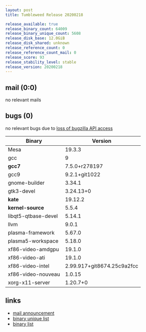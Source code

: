 ```yaml
---
layout: post
title: Tumbleweed Release 20200218

release_available: true
release_binary_count: 64009
release_binary_unique_count: 5608
release_disk_base: 12.0GiB
release_disk_shared: unknown
release_reference_count: 0
release_reference_count_mail: 0
release_score: 93
release_stability_level: stable
release_version: 20200218
---
```


## mail (0:0)

no relevant mails

## bugs (0)

<!--more-->

no relevant bugs due to [loss of bugzilla API access](https://bugzilla.opensuse.org/show_bug.cgi?id=1157722)

Binary | Version
--- | ---
Mesa | 19.3.3
gcc | 9
**gcc7** | 7.5.0+r278197
gcc9 | 9.2.1+git1022
gnome-builder | 3.34.1
gtk3-devel | 3.24.13+0
**kate** | 19.12.2
**kernel-source** | 5.5.4
libqt5-qtbase-devel | 5.14.1
llvm | 9.0.1
plasma-framework | 5.67.0
plasma5-workspace | 5.18.0
xf86-video-amdgpu | 19.1.0
xf86-video-ati | 19.1.0
xf86-video-intel | 2.99.917+git8674.25c9a2fcc
xf86-video-nouveau | 1.0.15
xorg-x11-server | 1.20.7+0

## links

- [mail announcement](https://lists.opensuse.org/opensuse-factory/2020-02/msg00400.html)
- [binary unique list](http://download.opensuse.org/history/20200218/rpm.unique.list)
- [binary list](http://download.opensuse.org/history/20200218/rpm.list)

